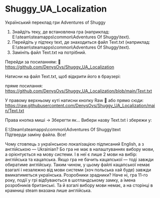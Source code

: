 # Shuggy_UA_Localization
Український переклад гри Adventures of Shuggy
1. Знайдіть теку, де встановлена гра (наприклад: E:\steam\steamapps\common\Adventures Of Shuggy\text).
2. Перейдіть у підтеку text, де знаходиться файл Text.txt (наприклад: E:\steam\steamapps\common\Adventures Of Shuggy\text).
3. Замініть файл Text.txt на потрібний.

Перейди за посиланням:
🔗 https://github.com/DenysOvs/Shuggy_UA_Localization

Натисни на файл Text.txt, щоб відкрити його в браузері:

пряме посилання:
https://github.com/DenysOvs/Shuggy_UA_Localization/blob/main/Text.txt

У правому верхньому куті натисни кнопку Raw
🔗 або прямо сюди:
https://raw.githubusercontent.com/DenysOvs/Shuggy_UA_Localization/main/Text.txt

Права кнопка миші → Зберегти як…
Вибери назву Text.txt і збережи у:

E:\Steam\steamapps\common\Adventures Of Shuggy\text\
Підтверди заміну файла. Все!



Чому стовпець з українською локалізацією підписаний English, а з англійською — Ukrainian? Бо гра не має в налаштуваннях вибору мови, а орієнтується на мову системи. І в неї є лише 2 мови на вибір: англійська та кацапська. Якщо гра не бачить кацапської — тоді завжди обиратиме англійську. Таким чином, у цьому файлі кацапської немає взагалі і незалежно від мови системи (хоч польська хай буде) завжди вмикатиметься українська.
Розробники зрадники? Наче ні, гра 11-го року, події у грі відбуваються в шотландському замку, а імена розробників британські. Та й взгалі вибору мови немає, а на сторінці в крамниці steam вказана лише англійська.

